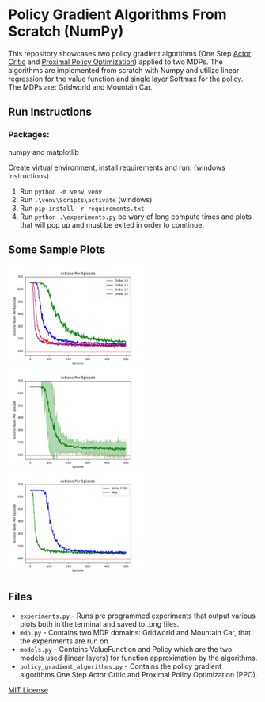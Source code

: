 # Policy Gradient Algorithms From Scratch (NumPy)
This repository showcases two policy gradient algorithms (One Step [Actor Critic](https://proceedings.neurips.cc/paper/1999/file/6449f44a102fde848669bdd9eb6b76fa-Paper.pdf) and [Proximal Policy Optimization](https://arxiv.org/abs/1707.06347)) applied to two MDPs. The algorithms are implemented from scratch with Numpy and utilize linear regression for the value function and single layer Softmax for the policy. The MDPs are: Gridworld and Mountain Car.




## Run Instructions
### Packages:
numpy and matplotlib

Create virtual environment, install requirements and run:
(windows instructions)
1. Run `python -m venv venv`
1. Run `.\venv\Scripts\activate` (windows)
1. Run `pip install -r requirements.txt`
1. Run `python .\experiments.py`
be wary of long compute times and plots that will pop up and must be exited in order to comtinue.

## Some Sample Plots
<p float="left">
    <img src="./plots/g2%20aoe%20plt=4%20mountain_car%20alg=ac%20O=many%20v_alpha=0.0001_%20p_alpha=0.001.png" width="275">
    <img src="./plots/g6%20aoe%20plt=1%20mountain_car%20alg=ac%20O=20%20v_alpha=0.001_%20p_alpha=0.01.png" width="275">
    <img src="./plots/g7%20aoe%20plt=2%20mountain_car%20alg=both%20O=many%20v_alpha=x_%20p_alpha=x.png" width="275">
</p>

## Files
* `experiments.py` - Runs pre programmed experiments that output various plots both in the terminal and saved to .png files.
* `mdp.py` - Contains two MDP domains: Gridworld and Mountain Car, that the experiments are run on.
* `models.py` - Contains ValueFunction and Policy which are the two models used (linear layers) for function approximation by the algorithms.
* `policy_gradient_algorithms.py` - Contains the policy gradient algorithms One Step Actor Critic and Proximal Policy Optimization (PPO).

[MIT License](/license)